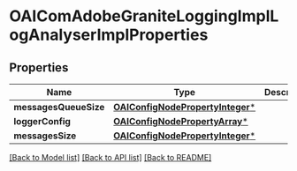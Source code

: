 # OAIComAdobeGraniteLoggingImplLogAnalyserImplProperties

## Properties
Name | Type | Description | Notes
------------ | ------------- | ------------- | -------------
**messagesQueueSize** | [**OAIConfigNodePropertyInteger***](OAIConfigNodePropertyInteger.md) |  | [optional] 
**loggerConfig** | [**OAIConfigNodePropertyArray***](OAIConfigNodePropertyArray.md) |  | [optional] 
**messagesSize** | [**OAIConfigNodePropertyInteger***](OAIConfigNodePropertyInteger.md) |  | [optional] 

[[Back to Model list]](../README.md#documentation-for-models) [[Back to API list]](../README.md#documentation-for-api-endpoints) [[Back to README]](../README.md)


